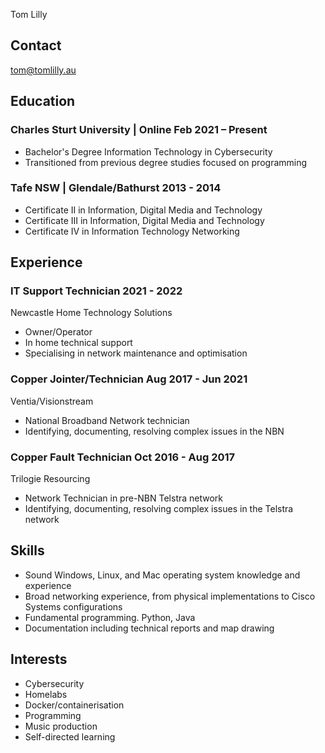<link rel="stylesheet" type="text/css" href="info.css">

<span class="name">Tom Lilly</span>

<span class="info">

</span>

## Contact

tom@tomlilly.au

## Education

### Charles Sturt University | <location> Online </location> <time> Feb 2021 – Present </time>

- Bachelor's Degree Information Technology in Cybersecurity
- Transitioned from previous degree studies focused on programming

### Tafe NSW | <location> Glendale/Bathurst </location> <time> 2013 - 2014 </time>

- Certificate II in Information, Digital Media and Technology
- Certificate III in Information, Digital Media and Technology
- Certificate IV in Information Technology Networking

## Experience

### IT Support Technician <time> 2021 - 2022 </time>

<location> Newcastle Home Technology Solutions </location>

- Owner/Operator
- In home technical support
- Specialising in network maintenance and optimisation
  
### Copper Jointer/Technician <time> Aug 2017 - Jun 2021 </time>

<location> Ventia/Visionstream </location>

- National Broadband Network technician
- Identifying, documenting, resolving complex issues in the NBN

### Copper Fault Technician <time> Oct 2016 - Aug 2017 </time>

<location> Trilogie Resourcing </location>

- Network Technician in pre-NBN Telstra network
- Identifying, documenting, resolving complex issues in the Telstra network

## Skills

- Sound Windows, Linux, and Mac operating system knowledge and experience
- Broad networking experience, from physical implementations to Cisco Systems configurations
- Fundamental programming. Python, Java
- Documentation including technical reports and map drawing

## Interests

- Cybersecurity
- Homelabs
- Docker/containerisation
- Programming
- Music production
- Self-directed learning

